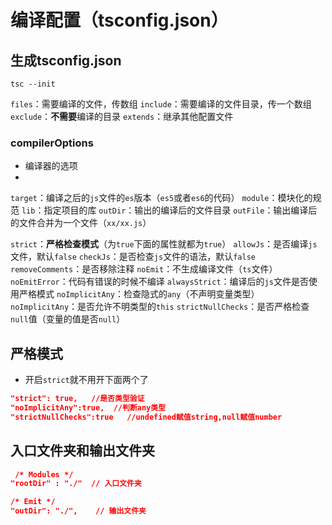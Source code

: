 # 编译配置（tsconfig.json）

## 生成tsconfig.json
```
tsc --init
```
`files`：需要编译的文件，传数组
`include`：需要编译的文件目录，传一个数组
`exclude`：**不需要**编译的目录
`extends`：继承其他配置文件

### compilerOptions
* 编译器的选项
* 
`target`：编译之后的`js`文件的`es`版本（`es5`或者`es6`的代码）
`module`：模块化的规范
`lib`：指定项目的库
`outDir`：输出的编译后的文件目录
`outFile`：输出编译后的文件合并为一个文件（`xx/xx.js`）


`strict`：**严格检查模式**（为`true`下面的属性就都为`true`）
`allowJs`：是否编译`js`文件，默认`false`
`checkJs`：是否检查`js`文件的语法，默认`false`
`removeComments`：是否移除注释
`noEmit`：不生成编译文件（`ts`文件）
`noEmitError`：代码有错误的时候不编译
`alwaysStrict`：编译后的`js`文件是否使用严格模式
`noImplicitAny`：检查隐式的`any`（不声明变量类型）
`noImplicitAny`：是否允许不明类型的`this`
`strictNullChecks`：是否严格检查`null`值（变量的值是否`null`）


## 严格模式
* 开启`strict`就不用开下面两个了
```json
"strict": true,   //是否类型验证 
"noImplicitAny":true,  //判断any类型
"strictNullChecks":true   //undefined赋值string,null赋值number
```

## 入口文件夹和输出文件夹
```json
 /* Modules */
"rootDir" : "./"  // 入口文件夹

/* Emit */
"outDir": "./",    // 输出文件夹
```